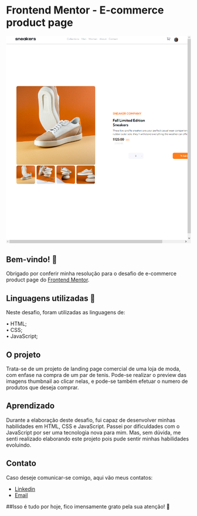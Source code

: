 # Frontend Mentor - E-commerce product page

![Preview do desafio](./design/127.0.0.1_5500_index.html.png)

## Bem-vindo! 👋

Obrigado por conferir minha resolução para o desafio de e-commerce product page do [Frontend Mentor](https://www.frontendmentor.io).

## Linguagens utilizadas 🚀

Neste desafio, foram utilizadas as linguagens de:

• HTML;<br>
• CSS;<br>
• JavaScript;

## O projeto

Trata-se de um projeto de landing page comercial de uma loja de moda, com enfase na compra de um par de tenis. Pode-se realizar o preview das imagens thumbnail ao clicar nelas, e pode-se também efetuar o numero de produtos que deseja comprar.

## Aprendizado

Durante a elaboração deste desafio, fui capaz de desenvolver minhas habilidades em HTML, CSS e JavaScript. Passei por dificuldades com o JavaScript por ser uma tecnologia nova para mim. Mas, sem dúvida, me senti realizado elaborando este projeto pois pude sentir minhas habilidades evoluindo.

## Contato

Caso deseje comunicar-se comigo, aqui vão meus contatos:


- [Linkedin](https://www.linkedin.com/in/viniciuspereiraalves/)
- [Email](engenheiro.viniciusp@gmail.com)

##Isso é tudo por hoje, fico imensamente grato pela sua atenção! 🚀

